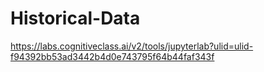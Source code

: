 # Historical-Data
https://labs.cognitiveclass.ai/v2/tools/jupyterlab?ulid=ulid-f94392bb53ad3442b4d0e743795f64b44faf343f
